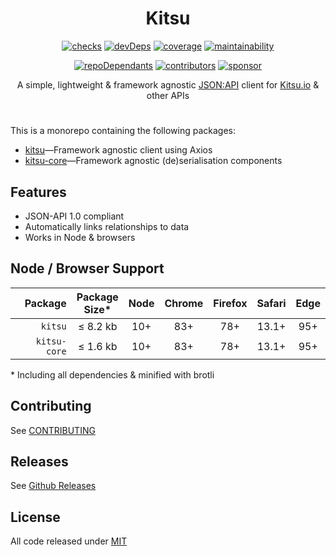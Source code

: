 <h1 align=center>Kitsu</h1>

<p align=center>
  <a href=https://github.com/wopian/kitsu/actions><img alt=checks src=https://flat.badgen.net/github/checks/wopian/kitsu></a>
  <a href="https://david-dm.org/wopian/kitsu?type=dev"><img alt=devDeps src=https://flat.badgen.net/david/dev/wopian/kitsu></a>
  <a href=https://codeclimate.com/github/wopian/kitsu/code?sort=test_coverage><img alt=coverage src=https://flat.badgen.net/codeclimate/coverage/wopian/kitsu></a>
  <a href=https://codeclimate.com/github/wopian/kitsu/code?sort=maintainability><img alt=maintainability src=https://flat.badgen.net/codeclimate/maintainability/wopian/kitsu></a>
</p>

<p align=center>
  <a href=https://github.com/wopian/kitsu/network/dependents><img alt=repoDependants src=https://flat.badgen.net/github/dependents-repo/wopian/kitsu></a>
  <a href=https://github.com/wopian/kitsu/graphs/contributors><img alt=contributors src=https://flat.badgen.net/github/contributors/wopian/kitsu></a>
  <a href=https://github.com/sponsors/wopian><img alt=sponsor src='https://flat.badgen.net/badge/sponsor/%E2%9D%A4/pink?icon=github'></a>
</p>

<p align=center>A simple, lightweight & framework agnostic <a href=http://jsonapi.org>JSON:API</a> client for <a href=https://kitsu.io>Kitsu.io</a> & other APIs</p>

#

This is a monorepo containing the following packages:

- [kitsu]—Framework agnostic client using Axios
- [kitsu-core]—Framework agnostic (de)serialisation components

## Features

- JSON-API 1.0 compliant
- Automatically links relationships to data
- Works in Node & browsers

## Node / Browser Support

|      Package | Package<br> Size\* | Node | Chrome | Firefox | Safari | Edge |
| -----------: | :----------------: | :--: | :----: | :-----: | :----: | :--: |
|      `kitsu` |      ≤ 8.2 kb      | 10+  |  83+   |   78+   | 13.1+  | 95+  |
| `kitsu-core` |      ≤ 1.6 kb      | 10+  |  83+   |   78+   | 13.1+  | 95+  |

\* Including all dependencies & minified with brotli

## Contributing

See [CONTRIBUTING]

## Releases

See [Github Releases]

## License

All code released under [MIT]

[kitsu]: https://github.com/wopian/kitsu/tree/master/packages/kitsu
[kitsu-core]: https://github.com/wopian/kitsu/tree/master/packages/kitsu-core
[github releases]: https://github.com/wopian/kitsu/releases
[contributing]: https://github.com/wopian/kitsu/blob/master/CONTRIBUTING.md
[mit]: https://github.com/wopian/kitsu/blob/master/LICENSE.md

